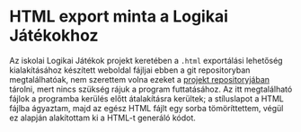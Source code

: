 # HTML export minta a Logikai Játékokhoz
Az iskolai Logikai Játékok projekt keretében a `.html` exportálási lehetőség kialakításához készített weboldal fájljai ebben a git repositoryban megtalálhatóak, nem szerettem volna ezeket a [projekt repositoryjában](https://github.com/davidssabo/logikai-jatekok) tárolni, mert nincs szükség rájuk a program futtatásához. Az itt megtalálható fájlok a programba kerülés előtt átalakításra kerültek; a stíluslapot a HTML fájlba ágyaztam, majd az egész HTML fájlt egy sorba tömöríttettem, végül ez alapján alakítottam ki a HTML-t generáló kódot.
